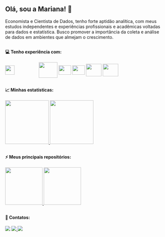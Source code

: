 ## Olá, sou a Mariana! :cherry_blossom:

Economista e Cientista de Dados, tenho forte aptidão analítica, com meus estudos independentes e experiências profissionais e acadêmicas voltadas para dados e estatística. Busco promover a importância da coleta e análise de dados em ambientes que almejam o crescimento.

##

#### 💻 Tenho experiência com:
<div style="display: inline_block">
  <img align="center" height="30" width="30"  src="https://upload.wikimedia.org/wikipedia/commons/thumb/c/cf/New_Power_BI_Logo.svg/512px-New_Power_BI_Logo.svg.png">
  <img align="center" height="15" width="70"  src="https://upload.wikimedia.org/wikipedia/commons/thumb/4/4b/Tableau_Logo.png/512px-Tableau_Logo.png" />
  <img align="center" height="50" width="60" src="https://cdn.jsdelivr.net/gh/devicons/devicon/icons/mysql/mysql-original-wordmark.svg" />
  <img align="center" height="30" width="40" src="https://cdn.jsdelivr.net/gh/devicons/devicon/icons/rstudio/rstudio-original.svg" />
  <img align="center" height="30" width="40" src="https://cdn.jsdelivr.net/gh/devicons/devicon/icons/vscode/vscode-original.svg" />
  <img align="center" height="40" width="50" src="https://cdn.jsdelivr.net/gh/devicons/devicon/icons/python/python-original-wordmark.svg" />
  <img align="center" height="40" width="50"  src="https://cdn.jsdelivr.net/gh/devicons/devicon/icons/jupyter/jupyter-original-wordmark.svg" />
</div>

## 

#### 📈 Minhas estatísticas:
<div>
 <a href="https://github.com/maricae">
  <img height="140em" src="https://github-readme-stats.vercel.app/api?username=maricae&show_icons=true&theme=panda&include_commits=true"/>
</a>

<a href="https://github.com/maricae">
  <img height="140em" src="https://github-readme-stats.vercel.app/api/top-langs/?username=maricae&layout=compact&langs_count=8&theme=panda"/>
</a>
</div>

## 
  
#### ⚡ Meus principais repositórios:
<a href="https://github.com/maricae/Clustering-R">
  <img height="120em" src="https://github-readme-stats.vercel.app/api/pin/?username=maricae&repo=Clustering-R&theme=panda" />
</a>

<a href="https://github.com/karinnecristina/Engenharia_de_Dados">
  <img height="120em" src="https://github-readme-stats.vercel.app/api/pin/?username=maricae&repo=Data_ingestion_R&theme=panda" />
</a>

##

#### 📲 Contatos:
<div>
 <a href="https://www.linkedin.com/in/mariana-caetano-vidal/" target="_blank"><img src="https://img.shields.io/badge/-LinkedIn-%230077B5?style=for-the-badge&logo=linkedin&logoColor=white" target="_blank"></a> 
 <a href="https://medium.com/@maricae26" target="_blank"><img src="https://img.shields.io/badge/Medium-12100E?style=for-the-badge&logo=medium&logoColor=white" target="_blank"> </a>
 <a href="https://www.instagram.com/maricae26/" target="_blank"><img src="https://img.shields.io/badge/-Instagram-%23E4405F?style=for-the-badge&logo=instagram&logoColor=white" target="_blank"></a> 
</div> 
